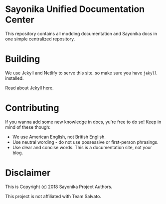 # Sayonika Unified Documentation Center

This repository contains all modding documentation and Sayonika docs in one simple centralized repository.

# Building

We use Jekyll and Netlify to serve this site. so make sure you have `jekyll` installed.

Read about [Jekyll](https://jekyllrb.com/) here.

# Contributing

If you wanna add some new knowledge in docs, yu're free to do so! Keep in mind of these though:

- We use American English, not British English. 
- Use neutral wording - do not use possessive or first-person phrasings.
- Use clear and concise words. This is a documentation site, not your blog.

# Disclaimer

This is Copyright (c) 2018 Sayonika Project Authors.

This project is not affiliated with Team Salvato.
